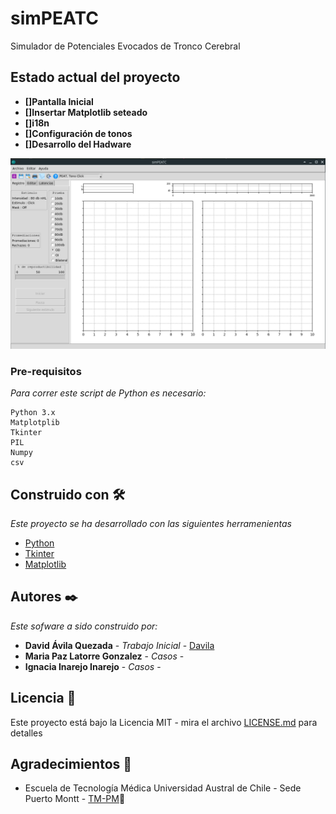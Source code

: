 # simPEATC
 Simulador de Potenciales Evocados de Tronco Cerebral

## Estado actual del proyecto

* **[]Pantalla Inicial**
* **[]Insertar Matplotlib seteado**
* **[]i18n**
* **[]Configuración de tonos**
* **[]Desarrollo del Hadware**

![Imagen pantalla inicial](https://raw.githubusercontent.com/Debaq/simPEATC/master/images/Screenshot1.png?raw=true "Pantalla Inicial")


### Pre-requisitos
_Para correr este script de Python es necesario:_

```
Python 3.x
Matplotplib 
Tkinter
PIL
Numpy
csv
```


## Construido con 🛠️

_Este proyecto se ha desarrollado con las siguientes herramenientas_

* [Python](https://www.python.org/) 
* [Tkinter](https://docs.python.org/2/library/tkinter.html) 
* [Matplotlib](https://matplotlib.org/) 



## Autores ✒️

_Este sofware a sido construido por:_

* **David Ávila Quezada** - *Trabajo Inicial* - [Davila](http://tmedicapm.uach.cl/docentes/david-%C3%A1vila-quezada)
* **Maria Paz Latorre Gonzalez** - *Casos* - 
* **Ignacia Inarejo Inarejo** - *Casos* - 

## Licencia 📄

Este proyecto está bajo la Licencia MIT - mira el archivo [LICENSE.md](LICENSE.md) para detalles

## Agradecimientos 🎁

* Escuela de Tecnología Médica Universidad Austral de Chile - Sede Puerto Montt -  [TM-PM](http://tmedicapm.uach.cl/)📢

